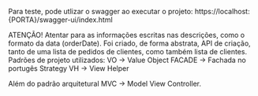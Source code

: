 Para teste, pode utlizar o swagger ao executar o projeto:
https://localhost:{PORTA}/swagger-ui/index.html

ATENÇÃO! Atentar para as informações escritas nas descrições, como o formato da data (orderDate).
Foi criado, de forma abstrata, API de criação, tanto de uma lista de pedidos de clientes, como também lista de clientes.
Padrões de projeto utilizados:
VO -> Value Object
FACADE -> Fachada no portugês
Strategy
VH -> View Helper

Além do padrão arquitetural MVC -> Model View Controller.
